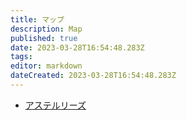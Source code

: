 ```yaml
---
title: マップ
description: Map
published: true
date: 2023-03-28T16:54:48.283Z
tags: 
editor: markdown
dateCreated: 2023-03-28T16:54:48.283Z
---
```


+ [アステルリーズ](/マップ/アステルリーズ)

